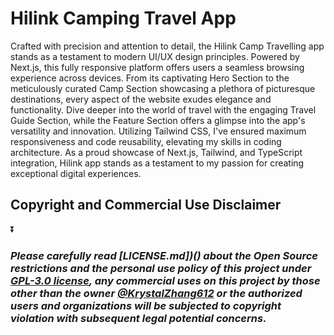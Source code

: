 # Hilink Camping Travel App 
Crafted with precision and attention to detail, the Hilink Camp Travelling app stands as a testament to modern UI/UX design principles. Powered by Next.js, this fully responsive platform offers users a seamless browsing experience across devices. From its captivating Hero Section to the meticulously curated Camp Section showcasing a plethora of picturesque destinations, every aspect of the website exudes elegance and functionality. Dive deeper into the world of travel with the engaging Travel Guide Section, while the Feature Section offers a glimpse into the app's versatility and innovation. Utilizing Tailwind CSS, I've ensured maximum responsiveness and code reusability, elevating my skills in coding architecture. As a proud showcase of Next.js, Tailwind, and TypeScript integration, Hilink app stands as a testament to my passion for creating exceptional digital experiences.
## Copyright and Commercial Use Disclaimer
⏬

### *Please carefully read [LICENSE.md])() about the Open Source restrictions and the personal use policy of this project under [GPL-3.0 license](), any commercial uses on this project by those other than the owner [@KrystalZhang612]() or the authorized users and organizations will be subjected to copyright violation with subsequent legal potential concerns.* 
